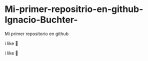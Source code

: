 # Mi-primer-repositrio-en-github-Ignacio-Buchter-

Mi primer repositorio en github

i like :dog:

i like :pizza:
